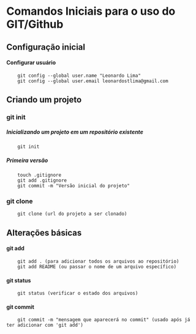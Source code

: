 # Comandos Iniciais para o uso do GIT/Github

## Configuração inicial
#### Configurar usuário
        git config --global user.name "Leonardo Lima"
        git config --global user.email leonardostlima@gmail.com

## Criando um projeto
### git init
##### Inicializando um projeto em um repositório existente
        git init

##### Primeira versão
        touch .gitignore
        git add .gitignore
        git commit -m "Versão inicial do projeto"

### git clone
        git clone (url do projeto a ser clonado)

## Alterações básicas
#### git add
        git add . (para adicionar todos os arquivos ao repositório)
        git add README (ou passar o nome de um arquivo específico)

#### git status 
        git status (verificar o estado dos arquivos)

#### git commit
        git commit -m "mensagem que aparecerá no commit" (usado após já ter adicionar com 'git add')

